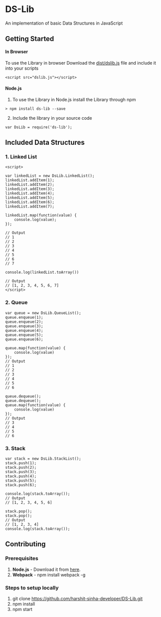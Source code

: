 # DS-Lib

An implementation of basic Data Structures in JavaScript

## Getting Started

#### In Browser
To use the Library in browser Download the [dist/dslib.js](https://github.com/harshit-sinha-developer/DS-Lib/blob/master/dist/dslib.js) file and include it into your scripts
```
<script src="dslib.js"></script>
```

#### Node.js
1. To use the Library in Node.js install the Library through npm
```
> npm install ds-lib --save
```
2. Include the library in your source code
```
var DsLib = require('ds-lib');
```

## Included Data Structures

### 1. Linked List
```
<script>

var linkedList = new DsLib.LinkedList();
linkedList.addItem(1);
linkedList.addItem(2);
linkedList.addItem(3);
linkedList.addItem(4);
linkedList.addItem(5);
linkedList.addItem(6);
linkedList.addItem(7);

linkedList.map(function(value) {
    console.log(value);
});

// Output
// 1
// 2
// 3
// 4
// 5
// 6
// 7

console.log(linkedList.toArray())

// Output
// [1, 2, 3, 4, 5, 6, 7]
</script>
```

### 2. Queue
```
var queue = new DsLib.QueueList();
queue.enqueue(1);
queue.enqueue(2);
queue.enqueue(3);
queue.enqueue(4);
queue.enqueue(5);
queue.enqueue(6);

queue.map(function(value) {
    console.log(value)
});
// Output
// 1
// 2
// 3
// 4
// 5
// 6

queue.dequeue();
queue.dequeue();
queue.map(function(value) {
    console.log(value)
});
// Output
// 3
// 4
// 5
// 6
```

### 3. Stack
```
var stack = new DsLib.StackList();
stack.push(1);
stack.push(2);
stack.push(3);
stack.push(4);
stack.push(5);
stack.push(6);

console.log(stack.toArray());
// Output
// [1, 2, 3, 4, 5, 6]

stack.pop();
stack.pop();
// Output
// [1, 2, 3, 4]
console.log(stack.toArray());
```

## Contributing

### Prerequisites
1. **Node.js** - Download it from [here](https://nodejs.org/en/).
2. **Webpack** - npm install webpack -g

### Steps to setup locally
1. git clone https://github.com/harshit-sinha-developer/DS-Lib.git
2. npm install
3. npm start